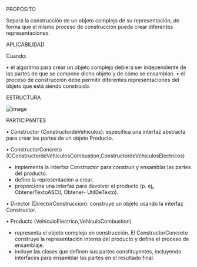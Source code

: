 PROPÓSITO

Separa la construcción de un objeto complejo de su representación, de forma que el mismo proceso de construcción pueda crear diferentes representaciones.


APLICABILIDAD

Cuando:

• el algoritmo para crear un objeto complejo debiera ser independiente de las partes de que se compone dicho objeto y de cómo se ensamblan.
• el proceso de construcción debe permitir diferentes representaciones del objeto que está siendo construido.

ESTRUCTURA


![image](https://user-images.githubusercontent.com/52029674/198869788-2267acce-529d-44df-aea1-671acb99859d.png)



PARTICIPANTES

• Constructor (ConstructordeVehiculos): especifica una interfaz abstracta para crear las partes de un objeto Producto.

• ConstructorConcreto (CConstructordeVehiculosCombustion,ConstructordeVehiculosElectricos)

- implementa la interfaz Constructor para construir y ensamblar las partes del producto.
- define la representación a crear.
- proporciona una interfaz para devolver el producto (p. ej„ ObtenerTextoASCII, Obtener- UtilDeTexto).

• Director (DirectorConstruccion): construye un objeto usando la interfaz Constructor. 

• Producto (VehiculoElectrico,VehiculoCombustion)

- representa el objeto complejo en construcción. El ConstructorConcreto construye la representación interna del producto y define el proceso de ensamblaje.
- incluye las clases que definen sus partes constituyentes, incluyendo interfaces para ensamblar las partes en el resultado final.

